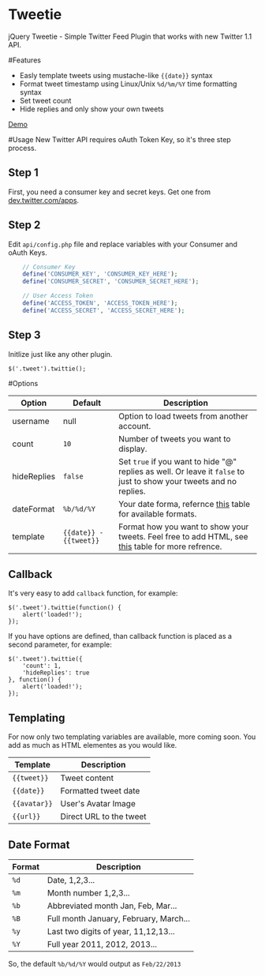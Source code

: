 Tweetie
=======

jQuery Tweetie - Simple Twitter Feed Plugin that works with new Twitter 1.1 API.

#Features

- Easly template tweets using mustache-like `{{date}}` syntax
- Format tweet timestamp using Linux/Unix `%d/%m/%Y` time formatting syntax
- Set tweet count
- Hide replies and only show your own tweets

[Demo](http://sonnyt.com/Tweetie)

#Usage
New Twitter API requires oAuth Token Key, so it's three step process.

## Step 1

First, you need a consumer key and secret keys. Get one from [dev.twitter.com/apps](https://dev.twitter.com/apps).

## Step 2

Edit `api/config.php` file and replace variables with your Consumer and oAuth Keys.

```PHP
    // Consumer Key
    define('CONSUMER_KEY', 'CONSUMER_KEY_HERE');
    define('CONSUMER_SECRET', 'CONSUMER_SECRET_HERE');

    // User Access Token
    define('ACCESS_TOKEN', 'ACCESS_TOKEN_HERE');
    define('ACCESS_SECRET', 'ACCESS_SECRET_HERE');
```

## Step 3

Initlize just like any other plugin.

```JS
$('.tweet').twittie();
```

#Options

Option | Default | Description
--- | --- | ---
username | null | Option to load tweets from another account.
count | `10` | Number of tweets you want to display.
hideReplies | `false` | Set `true` if you want to hide "@" replies as well. Or leave it `false` to just to show your tweets and no replies.
dateFormat | `%b/%d/%Y` | Your date forma, refernce [this](#date-format) table for available formats.
template | `{{date}} - {{tweet}}` | Format how you want to show your tweets. Feel free to add HTML, see [this](#templating) table for more refrence.

## Callback

It's very easy to add `callback` function, for example:

```JS
$('.tweet').twittie(function() {
	alert('loaded!');
});
```

If you have options are defined, than callback function is placed as a second parameter, for example:

```JS
$('.tweet').twittie({
	'count': 1,
	'hideReplies': true
}, function() {
	alert('loaded!');
});
```


## Templating

For now only two templating variables are available, more coming soon. You add as much as HTML elementes as you would like.

Template | Description
--- | ---
`{{tweet}}` | Tweet content
`{{date}}` | Formatted tweet date
`{{avatar}}` | User's Avatar Image
`{{url}}` | Direct URL to the tweet

## Date Format
Format | Description
--- | ---
`%d` | Date, 1,2,3...
`%m` | Month number 1,2,3...
`%b` | Abbreviated month Jan, Feb, Mar...
`%B` | Full month January, February, March...
`%y` | Last two digits of year, 11,12,13...
`%Y` | Full year 2011, 2012, 2013...

So, the default `%b/%d/%Y` would output as `Feb/22/2013`

